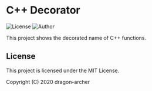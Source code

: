 # C++ Decorator

![License](https://img.shields.io/badge/license-MIT-blue) ![Author](https://img.shields.io/badge/author-dragon--archer-blue)

This project shows the decorated name of C++ functions.

## License

This project is licensed under the MIT License.

Copyright (C) 2020 dragon-archer
